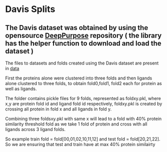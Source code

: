 # Davis Splits
## The Davis dataset was obtained by using the opensource [DeepPurpose](https://github.com/kexinhuang12345/DeepPurpose) repository ( the library has the helper function to download and load the dataset ) 

The files to datasets and folds created using the Davis dataset are present in [data](https://iiitaphyd-my.sharepoint.com/:f:/g/personal/kanakala_ganesh_research_iiit_ac_in/Eh_Q5Gh4A2lBr1aHYTp4eU8BMjBNY-ItiBd91bFOez9R8w?e=Yy4qlm)

First the proteins alone were clustered into three folds and then ligands alone clustered to three folds, to obtain fold0,fold1, fold2 each for protein as well as ligands.

The folder contains pickle files for 9 folds, represented as foldxy.pkl, where x,y are protein fold id and ligand fold id respectively, foldxy.pkl is created by crossing all protein in fold x and all ligands in fold y.

Combining three foldsxy.pkl with same x will lead to a fold with 40% protein similarity threshold fold as we take 1 fold of protein and cross with all ligands across 3 ligand folds.

So example train fold = fold[00,01,02,10,11,12] and test fold = fold[20,21,22]. So we are ensuring that test and train have at max 40% protein similairty
